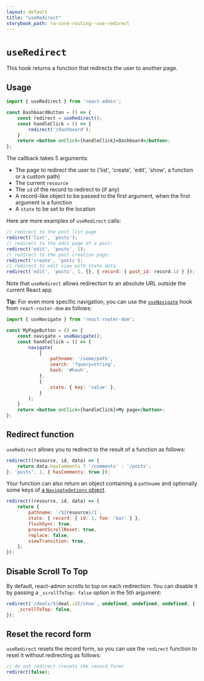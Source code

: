```yaml
---
layout: default
title: "useRedirect"
storybook_path: ra-core-routing--use-redirect
---
```


# `useRedirect`

This hook returns a function that redirects the user to another page.

## Usage

```jsx
import { useRedirect } from 'react-admin';

const DashboardButton = () => {
    const redirect = useRedirect();
    const handleClick = () => {
        redirect('/dashboard');
    }
    return <button onClick={handleClick}>Dashboard</button>;
};
```

The callback takes 5 arguments:

- The page to redirect the user to ('list', 'create', 'edit', 'show', a function or a custom path)
- The current `resource`
- The `id` of the record to redirect to (if any)
- A record-like object to be passed to the first argument, when the first argument is a function
- A `state` to be set to the location

Here are more examples of `useRedirect` calls:

```jsx
// redirect to the post list page
redirect('list', 'posts');
// redirect to the edit page of a post:
redirect('edit', 'posts', 1);
// redirect to the post creation page:
redirect('create', 'posts');
// redirect to edit view with state data
redirect('edit', 'posts', 1, {}, { record: { post_id: record.id } });
```

Note that `useRedirect` allows redirection to an absolute URL outside the current React app.

**Tip:** For even more specific navigation, you can use the [`useNavigate`](https://reactrouter.com/en/main/hooks/use-navigate) hook from `react-router-dom` as follows:

```jsx
import { useNavigate } from 'react-router-dom';

const MyPageButton = () => {
    const navigate = useNavigate();
    const handleClick = () => {
        navigate(
            {
                pathname: '/some/path',
                search: '?query=string',
                hash: '#hash',
            },
            {
                state: { key: 'value' },
            }
        );
    }
    return <button onClick={handleClick}>My page</button>;
};
```

## Redirect function

`useRedirect` allows you to redirect to the result of a function as follows:

```jsx
redirect((resource, id, data) => { 
    return data.hasComments ? '/comments' : '/posts';
}, 'posts', 1, { hasComments: true });
```

Your function can also return an object containing a `pathname` and optionally some keys of [a `NavigateOptions` object](https://api.reactrouter.com/dev/interfaces/react_router.NavigateOptions.html).

```jsx
redirect((resource, id, data) => { 
    return {
        pathname: `/${resource}/1`,
        state: { record: { id: 1, foo: 'bar' } },
        flushSync: true,
        preventScrollReset: true,
        replace: false,
        viewTransition: true,
    };
});
```

## Disable Scroll To Top

By default, react-admin scrolls to top on each redirection. You can disable it by passing a `_scrollToTop: false` option in the 5th argument:

```jsx
redirect(`/deals/${deal.id}/show`, undefined, undefined, undefined, {
    _scrollToTop: false,
});
```

## Reset the record form

`useRedirect` resets the record form, so you can use the `redirect` function to reset it without redirecting as follows:

```jsx
// do not redirect (resets the record form)
redirect(false);
```
